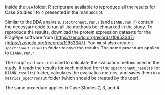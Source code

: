 Inside the `DIA` folder, R scripts are available to reproduce all the results for Case Studies 1 to 4 presented in the manuscript.

Similar to the DDA analysis, `spectronaut.run.r` (and `DIANN.run.r`) contain the necessary code to run all the methods benchmarked in the study. To reproduce the results, download the protein expression datasets for the FragPipe software from [https://zenodo.org/records/10953347](https://zenodo.org/records/10953347). You must also create a `spectronaut_results` folder to save the results. The same procedure applies to `DIANN.run.r`.

The script `evaluate.r` is used to calculate the evaluation metrics used in the study. It reads the results for each method from the `spectronaut_results` (or `DIANN_results`) folder, calculates the evaluation metrics, and saves them in a `metrics_spectronaut` folder (which should be created by the user).

The same procedure applies to Case Studies 2, 3, and 4.
